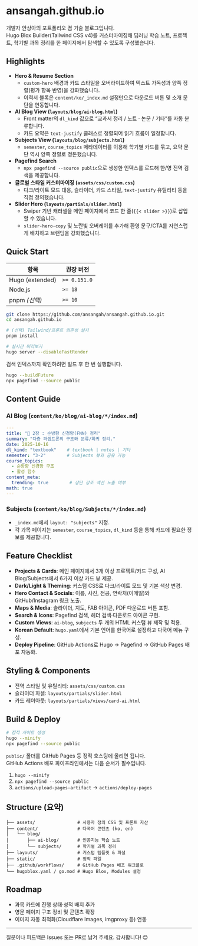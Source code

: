 # ansangah.github.io

개발자 안상아의 포트폴리오 겸 기술 블로그입니다.  
Hugo Blox Builder(Tailwind CSS v4)를 커스터마이징해 딥러닝 학습 노트, 프로젝트, 학기별 과목 정리를 한 페이지에서 탐색할 수 있도록 구성했습니다.

## Highlights
- **Hero & Resume Section**
  - `custom-hero` 배경과 카드 스타일을 오버라이드하여 텍스트 가독성과 양쪽 정렬(평가 항목 반영)을 강화했습니다.
  - 이력서 블록은 `content/ko/_index.md` 설정만으로 다운로드 버튼 및 소개 문단을 연동합니다.
- **AI Blog View (`layouts/blog/ai-blog.html`)**
  - Front matter의 `dl_kind` 값으로 “교과서 정리 / 노트 · 논문 / 기타”를 자동 분류합니다.
  - 카드 요약은 `text-justify` 클래스로 정렬되어 읽기 흐름이 일정합니다.
- **Subjects View (`layouts/blog/subjects.html`)**
  - `semester`, `course_topics` 메타데이터를 이용해 학기별 카드를 묶고, 요약 문단 역시 양쪽 정렬로 정돈했습니다.
- **Pagefind Search**
  - `npx pagefind --source public`으로 생성한 인덱스를 로드해 한/영 전역 검색을 제공합니다.
- **글로벌 스타일 커스터마이징 (`assets/css/custom.css`)**
  - 다크/라이트 모드 대응, 슬라이더, 카드 스타일, `text-justify` 유틸리티 등을 직접 정의했습니다.
- **Slider Hero (`layouts/partials/slider.html`)**
  - Swiper 기반 캐러셀을 메인 페이지에서 코드 한 줄(`{{< slider >}}`)로 삽입할 수 있습니다.
  - `slider-hero-copy` 및 노란빛 오버레이를 추가해 환영 문구/CTA를 자연스럽게 배치하고 브랜딩을 강화했습니다.

## Quick Start
| 항목 | 권장 버전 |
| --- | --- |
| Hugo (extended) | `>= 0.151.0` |
| Node.js | `>= 18` |
| pnpm *(선택)* | `>= 10` |

```bash
git clone https://github.com/ansangah/ansangah.github.io.git
cd ansangah.github.io

# (선택) Tailwind/프론트 의존성 설치
pnpm install

# 실시간 미리보기
hugo server --disableFastRender
```

검색 인덱스까지 확인하려면 빌드 후 한 번 실행합니다.

```bash
hugo --buildFuture
npx pagefind --source public
```

## Content Guide

### AI Blog (`content/ko/blog/ai-blog/*/index.md`)
```yaml
---
title: "📁 2장 : 순방향 신경망(FNN) 정리"
summary: "다층 퍼셉트론의 구조와 분류/회귀 정리."
date: 2025-10-16
dl_kind: "textbook"    # textbook | notes | 기타
semester: "3-2"        # Subjects 뷰와 공유 가능
course_topics:
  - 순방향 신경망 구조
  - 활성 함수
content_meta:
  trending: true        # 상단 강조 섹션 노출 여부
math: true
---
```

### Subjects (`content/ko/blog/Subjects/*/index.md`)
- `_index.md`에서 `layout: "subjects"` 지정.
- 각 과목 페이지는 `semester`, `course_topics`, `dl_kind` 등을 통해 카드에 필요한 정보를 제공합니다.

## Feature Checklist
- **Projects & Cards**: 메인 페이지에서 3개 이상 프로젝트/카드 구성, AI Blog/Subjects에서 6가지 이상 카드 뷰 제공.
- **Dark/Light & Theming**: 커스텀 CSS로 다크/라이트 모드 및 기본 색상 변경.
- **Hero Contact & Socials**: 이름, 사진, 전공, 연락처(이메일)와 GitHub/Instagram 링크 노출.
- **Maps & Media**: 슬라이더, 지도, FAB 아이콘, PDF 다운로드 버튼 포함.
- **Search & Icons**: Pagefind 검색, 헤더 검색·다운로드 아이콘 구현.
- **Custom Views**: `ai-blog`, `subjects` 두 개의 HTML 커스텀 뷰 제작 및 적용.
- **Korean Default**: `hugo.yaml`에서 기본 언어를 한국어로 설정하고 다국어 메뉴 구성.
- **Deploy Pipeline**: GitHub Actions로 Hugo → Pagefind → GitHub Pages 배포 자동화.

## Styling & Components
- 전역 스타일 및 유틸리티: `assets/css/custom.css`
- 슬라이더 파셜: `layouts/partials/slider.html`
- 카드 레이아웃: `layouts/partials/views/card-ai.html`

## Build & Deploy
```bash
# 정적 사이트 생성
hugo --minify
npx pagefind --source public
```
`public/` 폴더를 GitHub Pages 등 정적 호스팅에 올리면 됩니다.  
GitHub Actions 배포 파이프라인에서는 다음 순서가 필수입니다.
1. `hugo --minify`
2. `npx pagefind --source public`
3. `actions/upload-pages-artifact` → `actions/deploy-pages`

## Structure (요약)
```
├── assets/                # 사용자 정의 CSS 및 프론트 자산
├── content/               # 다국어 콘텐츠 (ko, en)
│   └── blog/
│       ├── ai-blog/       # 인공지능 학습 노트
│       └── subjects/      # 학기별 과목 정리
├── layouts/               # 커스텀 템플릿 & 파셜
├── static/                # 정적 파일
├── .github/workflows/     # GitHub Pages 배포 워크플로
└── hugoblox.yaml / go.mod # Hugo Blox, Modules 설정
```

## Roadmap
- 과목 카드에 진행 상태·성적 배지 추가
- 영문 페이지 구조 정비 및 콘텐츠 확장
- 이미지 자동 최적화(Cloudflare Images, imgproxy 등) 연동

---
질문이나 피드백은 Issues 또는 PR로 남겨 주세요. 감사합니다! 😊
